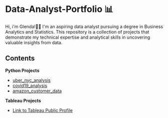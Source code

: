 # Data-Analyst-Portfolio 📊

Hi, i'm Glenda!👋🏻 I'm an aspiring data analyst pursuing a degree in Business Analytics and Statistics. This repository is a collection of projects that demonstrate my technical expertise and analytical skills in uncovering valuable insights from data. 

## Contents
**Python Projects**
- [uber_nyc_analysis](./uber_nyc_proj/)
- [covid19_analysis](./covid19_analysis/)
- [amazon_customer_data](./amazon_customer_data/)

**Tableau Projects**
- [Link to Tableau Public Profile](https://public.tableau.com/app/profile/glenda.tay/vizzes)







